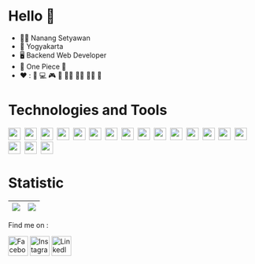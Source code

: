 # Hello :wave:

- :raising_hand_man: Nanang Setyawan
- :house_with_garden: Yogyakarta <img src="https://raw.githubusercontent.com/madebybowtie/FlagKit/master/Assets/PNG/ID%402x.png" height="10" />
- :desktop_computer:	Backend Web Developer
- :movie_camera: One Piece :womans_hat:
- :heart: : :movie_camera: :computer: :video_game: :8ball: :swimming_man: 	:running_man: :weight_lifting_man: :muscle:



<!-- ![Snake animation](https://github.com/NangStywn/NangStywn/blob/output/github-user-contribution.svg) 
<a href="#"> <img src="https://github.com/GuillaumeFalourd/GuillaumeFalourd/blob/output/github-contribution-grid-snake.svg"/>-->
   
  # Technologies and Tools


  <img src="https://img.shields.io/badge/HTML5-E34F26?style=for-the-badge&logo=html5&logoColor=white" height="25" />&nbsp;
  <img src="https://img.shields.io/badge/CSS-1572B6?style=for-the-badge&logo=css3&logoColor=ff"  height="25" />&nbsp;
  <img src="https://img.shields.io/badge/Bootstrap-7952B3?style=for-the-badge&logo=bootstrap&logoColor=white"  height="25" />&nbsp;
  <img src="https://img.shields.io/badge/JavaScript-F7DF1E?style=for-the-badge&logo=JavaScript&logoColor=black"  height="25" />&nbsp;
  <img src="https://img.shields.io/badge/PHP-777BB4?style=for-the-badge&logo=php&logoColor=white"  height="25" />&nbsp;
  <img src="https://img.shields.io/badge/Laravel-FF2D20?style=for-the-badge&logo=laravel&logoColor=white"  height="25" />&nbsp;
  <img src="https://img.shields.io/badge/Python-14354C?style=for-the-badge&logo=python&logoColor=white"  height="25" />&nbsp;
  <img src="https://img.shields.io/badge/jQuery-0769AD?style=for-the-badge&logo=jquery&logoColor=white"  height="25" />&nbsp;
  <img src="https://img.shields.io/badge/Node.js-339933?style=for-the-badge&logo=node.js&logoColor=white" height="25" />&nbsp;
  <img src="https://img.shields.io/badge/NPM-CB3837?style=for-the-badge&logo=npm&logoColor=white"  height="25" />&nbsp;
  <img src="https://img.shields.io/badge/Express-000000?style=for-the-badge&logo=express&logoColor=white" height="25" />&nbsp;
  <img src="https://img.shields.io/badge/Docker-2496ED?style=for-the-badge&logo=docker&logoColor=white" height="25" />&nbsp;
  <img src="https://img.shields.io/badge/Heroku-430098?style=for-the-badge&logo=heroku&logoColor=white"  height="25" />&nbsp;
  <img src="https://img.shields.io/badge/GitHub-181717?style=for-the-badge&logo=github&logoColor=white"  height="25" />&nbsp;
  <img src="https://img.shields.io/badge/VScode-007ACC?style=for-the-badge&logo=visual-studio-code&logoColor=white" height="25" />&nbsp;
  <img src="https://img.shields.io/badge/MySQL-4479A1?style=for-the-badge&logo=mysql&logoColor=white" height="25" />&nbsp;
  <img src="https://img.shields.io/badge/MongoDB-47A248?style=for-the-badge&logo=mongodb&logoColor=white" height="25" />&nbsp;
  <img src="https://img.shields.io/badge/PostgreSQL-4479A1?style=for-the-badge&logo=postgresql&logoColor=white" height="25" />&nbsp;

# Statistic
| <a href="#"><img align="center" src="https://github-readme-stats.vercel.app/api?username=NangStywn&show_icons=true&include_all_commits=true&theme=radical&hide_border=true"/></a> | <a href="#"><img align="center" src="https://github-readme-stats.vercel.app/api/top-langs/?username=NangStywn&layout=compact&theme=radical&hide_border=true" /></a> |
| ------------- | ------------- |

 Find me on : <br>
  

<a href="https://facebook.com/nng96"><img src="https://img.icons8.com/color/96/000000/facebook.png" alt="Facebook logo" title="Facebook" height="40" /></a>
<a href="https://instagram.com/nanang_stywn"><img src="https://img.icons8.com/color/96/000000/instagram-new.png" alt="Instagram logo" title="Instagram" height="40" /></a>
  <a href="https://www.linkedin.com/in/nanang-setyawan-bbb32b1ba"><img src="https://img.icons8.com/color/96/000000/linkedin.png" alt="LinkedIn logo" title="LinkedIn" height="40" /></a>


